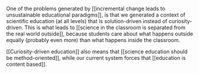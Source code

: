 One of the problems generated by [[incremental change leads to unsustainable educational paradigms]], is that we generated a context of scientific education (at all levels) that is solution-driven instead of curiosity-driven. This is what leads to [[science in the classroom is separated from the real world outside]], because students care about what happens outside equally (probably even more) than what happens inside the classroom. 

[[Curiosity-driven education]] also means that [[science education should be method-oriented]], while our current system forces that [[education is content based]]. 